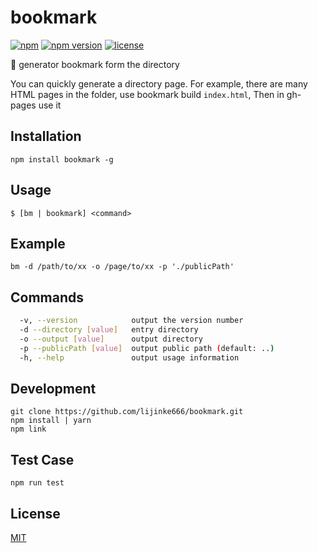 # bookmark

[![npm](https://img.shields.io/npm/dm/bookmask.svg?style=flat-square)](https://www.npmjs.com/package/bookmask)
[![npm version](https://img.shields.io/npm/v/bookmask.svg?style=flat-square)](https://badge.fury.io/js/bookmask)
[![license](https://img.shields.io/github/license/mashape/apistatus.svg?style=flat-square)](https://www.npmjs.com/package/bookmask)

:closed_book: generator bookmark form the directory

You can quickly generate a directory page.
For example, there are many HTML pages in the folder, use bookmark build `index.html`, Then in gh-pages use it

## Installation

```
npm install bookmark -g
```

## Usage

```
$ [bm | bookmark] <command>
```

## Example

```
bm -d /path/to/xx -o /page/to/xx -p './publicPath'
```

## Commands

```bash
  -v, --version            output the version number
  -d --directory [value]   entry directory 
  -o --output [value]      output directory 
  -p --publicPath [value]  output public path (default: ..)
  -h, --help               output usage information
```

## Development

```
git clone https://github.com/lijinke666/bookmark.git
npm install | yarn
npm link
```

## Test Case

```
npm run test
```

## License

[MIT](https://github.com/lijinke666/bookmark/blob/master/LICENCE)
